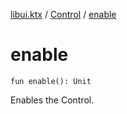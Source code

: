 [libui.ktx](../index.md) / [Control](index.md) / [enable](./enable.md)

# enable

`fun enable(): Unit`

Enables the Control.

